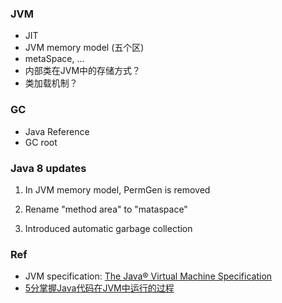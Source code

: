 

### JVM

* JIT
* JVM memory model (五个区)
* metaSpace, ...
* 内部类在JVM中的存储方式？
* 类加载机制？

### GC

* Java Reference
* GC root



### Java 8 updates

1. In JVM memory model, PermGen is removed

2. Rename "method area" to "mataspace"

3. Introduced automatic garbage collection





### Ref

* JVM specification: [The Java® Virtual Machine Specification](https://docs.oracle.com/javase/specs/jvms/se8/html/index.html)
* [5分掌握Java代码在JVM中运行的过程](https://mp.weixin.qq.com/s?__biz=MzU0Mjg0MDUzNQ==&mid=2247485266&idx=1&sn=289f90fe9e3c8380fc6f23c2fae2b802&chksm=fb15c4eacc624dfcb0d70602ac61a90f1860dfe8330954d4a6a0ad9bc6051e2b2f559ee920f6&cur_album_id=3420898908706963458&scene=189#wechat_redirect)

